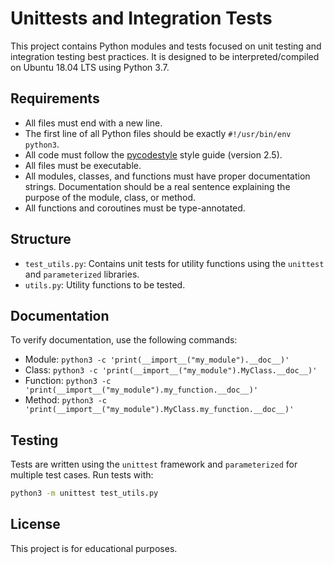 # Unittests and Integration Tests

This project contains Python modules and tests focused on unit testing and integration testing best practices. It is designed to be interpreted/compiled on Ubuntu 18.04 LTS using Python 3.7.

## Requirements

- All files must end with a new line.
- The first line of all Python files should be exactly `#!/usr/bin/env python3`.
- All code must follow the [pycodestyle](https://pycodestyle.readthedocs.io/en/latest/) style guide (version 2.5).
- All files must be executable.
- All modules, classes, and functions must have proper documentation strings. Documentation should be a real sentence explaining the purpose of the module, class, or method.
- All functions and coroutines must be type-annotated.

## Structure

- `test_utils.py`: Contains unit tests for utility functions using the `unittest` and `parameterized` libraries.
- `utils.py`: Utility functions to be tested.

## Documentation

To verify documentation, use the following commands:

- Module: `python3 -c 'print(__import__("my_module").__doc__)'`
- Class: `python3 -c 'print(__import__("my_module").MyClass.__doc__)'`
- Function: `python3 -c 'print(__import__("my_module").my_function.__doc__)'`
- Method: `python3 -c 'print(__import__("my_module").MyClass.my_function.__doc__)'`

## Testing

Tests are written using the `unittest` framework and `parameterized` for multiple test cases. Run tests with:

```bash
python3 -m unittest test_utils.py
```

## License

This project is for educational purposes.
